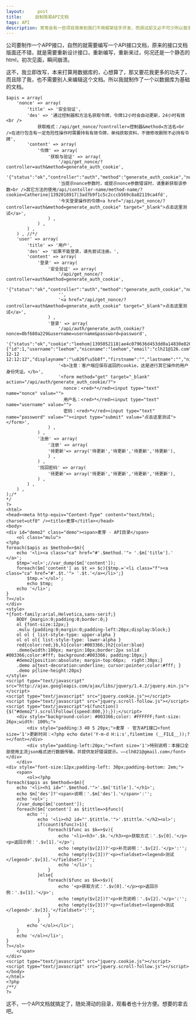 ```yaml
---
layout:     post
title:     自制简易API文档
tags: API
description: 常常会有一些项目简单到我们不用框架徒手开发，而调试却又必不可少所以我手上诞生了这些个小家伙。
---
```


公司要制作一个APP接口，自然的就需要编写一个API接口文档，原来的接口文档版面还不错，就是需要重新设计接口，重新编写，重新来过，何况还是一个静态的html，初次见面，瞬间崩溃。

这不，我立即改写，本来打算用数据库的，心想算了，那又要花我更多的功夫了，而且除了我，也不需要别人来编辑这个文档。所以我就制作了一个以数据库为基础的文档。

    $apis = array(
        'nonce' => array(
            'title' => '安全验证',
            'des' => '通过控制器和方法名获取令牌，令牌12小时会自动更新，24小时有效<br />
                获取格式：/api/get_nonce/?controller=控制器&method=方法名<br />在进行包含有一定危险性操作时需要持有有效令牌，单纯获取资料，不做修改删除不必持有令牌',
            'content' => array(
                '令牌' => array(
                    '获取与验证' => array(
                        '/api/get_nonce/?controller=auth&method=generate_auth_cookie',
                        '{"status":"ok","controller":"auth","method":"generate_auth_cookie","nonce":"0bf680a229"}',
                        '当提示nonce参数时，或提示nonce参数错误时，请重新获取该参数<br />其它方法的使用/api/contoller-name/method-name/?cookie=Catherine|1392018917|3ad7b9f1c5c2cccb569c8a82119ca4fd',
                        '今天登录操作的令牌<a href="/api/get_nonce/?controller=auth&method=generate_auth_cookie" target="_blank">点击这里测试</a>',
                    ) ,
                ) ,
            ) ,
        ) , //*/
        'user' => array(
            'title' => '用户',
            'des' => '如果不能登录，请先尝试注册。',
            'content' => array(
                '登录' => array(
                    '安全验证' => array(
                        '/api/get_nonce/?controller=auth&method=generate_auth_cookie',
                        '{"status":"ok","controller":"auth","method":"generate_auth_cookie","nonce":"0bf680a229"}',
                        '',
                        '<a href="/api/get_nonce/?controller=auth&method=generate_auth_cookie" target="_blank">点击这里测试</a>',
                    ) ,
                    '登录' => array(
                        '/api/auth/generate_auth_cookie/?nonce=0bf680a229&username=username&password=password',
                        '{"status":"ok","cookie":"leehom|1395052118|ae4c079636d453dd0a14830e826fca53","user":{"id":1,"username":"leehom","nicename":"leehom","email":"clh21@126.com","url":"","registered":"2012-12-12 12:12:12","displayname":"\u826f\u5b8f","firstname":"","lastname":"","nickname":"\u826f\u5b8f","description":"","capabilities":"","avatar":null}}',
                        '<b>注意：客户端应保存返回的cookie，这是进行其它操作的用户身份凭证。</b>',
                        '<form method="get" target="_blank" action="/api/auth/generate_auth_cookie/?">
                          nonce：<red>*</red><input type="text" name="nonce" value="">
                          用户名：<red>*</red><input type="text" name="username" value="">
                          密码：<red>*</red><input type="text" name="password" value=""><input type="submit" value="点击这里测试"></form>',
                    ) ,
                ) ,
                '注册' => array(
                    '注册' => array(
                    '待更新'=> array('待更新','待更新','待更新','待更新'),
                    ) ,
                ) ,
                '找回密码' => array(
                    '待更新'=> array('待更新','待更新','待更新','待更新'),
                ) ,
            ) ,
        ) ,
    );/*
    */
    ?>
    <html>
    <head><meta http-equiv="Content-Type" content="text/html; charset=utf8" /><title>麦芽</title></head>
    <body>
    <div id="demo2" class="demo"><span>麦芽 · API目录</span>
        <ol class="mulu">
    <?php
    foreach($apis as $method=>$m){
        echo '<li><a class="ca" href="#'.$method.'"> '.$m['title'].' </a>';
        $tmp='<ol>';//var_dump($m['content']);
        foreach($m['content'] as $t => $c){$tmp.='<li class="f"><a class="ca" href="#'.$t.'"> '.$t.'</a></li>';}
            $tmp.='</ol>';
            echo $tmp;
        echo '</li>';
    }
    ?></ol>
    </div>
    <style>
    *{font-family:arial,Helvetica,sans-serif;}
        BODY {margin:0;padding:0;border:0;}
        ol {font-size:12px;}
        .mulu {padding:0;margin:0;padding-left:20px;display:block;}
        ol ol { list-style-type: upper-alpha }
        ol ol ol{ list-style-type: lower-alpha }
        red{color:red;}b,h1{color:#003366;}h2{color:blue}
        .demo{width:180px; margin:10px;border:2px solid #003366;color:#fff; background:#003366; padding:10px;}
        #demo2{position:absolute; margin-top:66px;  right:30px;}
        .demo a{text-decoration:underline; cursor:pointer;color:#fff; }
        .demo p{line-height:20px}
    </style>
    <script type="text/javascript" src="http://ajax.googleapis.com/ajax/libs/jquery/1.4.2/jquery.min.js"></script>
    <script type="text/javascript" src="jquery.cookie.js"></script>
    <script type="text/javascript" src="jquery.scroll-follow.js"></script>
    <script type="text/javascript">$(function(){$("#demo2").scrollFollow({speed:800,});});</script>
        <div style="background-color: #003366;color: #FFFFFF;font-size: 26px;width: 100%;">
            <div style="padding:3 40 5 20px;">麦芽 · 官方API接口<font size='1'>更新时间：<?php echo date('Y-m-d H:i:s',filemtime (__FILE__));?></font></div>
            <div style="padding-left:20px;"><font size='1'>特别说明：本接口全部使用主流json格式进行数据传输，并提供友好错误提示。——clh021@gmail.com</font></div>
        </div>
    <div style="font-size:12px;padding-left: 30px;padding-bottom: 2em;">
        <span>
            <ol><?php
    foreach($apis as $method=>$m){
        echo '<li><h1 id="'.$method.'">'.$m['title'].'</h1>';
        echo $m['des']?'<span>说明：'.$m['des'].'</span>':'';
        echo '<ol>';
        //var_dump($m['content']);
        foreach($m['content'] as $tittle=>$func){
            echo '';
                echo '<li><h2 id="'.$tittle.'">'.$tittle.'</h2><ol>';
                if(count($func)>1){
                    foreach($func as $k=>$v){
                        echo '<li><h3>'.$k.'</h3><p>获取方式：'.$v[0].'</p><p>返回示例：'.$v[1].'</p>';
                        echo !empty($v[2])?'<p>补充说明：'.$v[2].'</p>':'';
                        echo !empty($v[3])?'<p><fieldset><legend>测试</legend>'.$v[3].'</fieldset>':'';
                        echo '</li>';
                    }
                }else{
                    foreach($func as $k=>$v){
                        echo '<p>获取方式：'.$v[0].'</p><p>返回示例：'.$v[1].'</p>';
                        echo !empty($v[2])?'<p>补充说明：'.$v[2].'</p>':'';
                        echo !empty($v[3])?'<p><fieldset><legend>测试</legend>'.$v[3].'</fieldset>':'';
                    }
                }
            echo '</ol></li>';
        }
        echo '</ol></li>';
    }
    ?></ol>
        </span>
    </div>
    <script type="text/javascript" src="jquery.cookie.js"></script>
    <script type="text/javascript" src="jquery.scroll-follow.js"></script>
    </body>
    </html>
    <?php
    /**/
    ?>

这不，一个API文档就搞定了，随处滑动的目录，观看者也十分方便。想要的拿去吧。